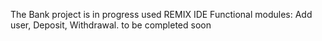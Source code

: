 The Bank project is in progress 
used REMIX IDE
Functional modules: Add user, Deposit, Withdrawal.
to be completed soon
